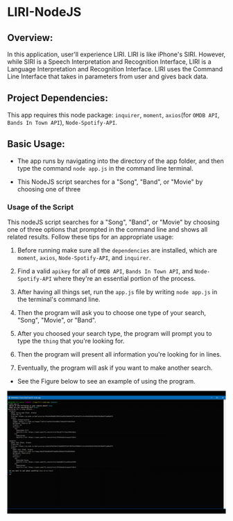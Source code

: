 # LIRI-NodeJS

## Overview:
In this application, user'll experience LIRI. LIRI is like iPhone's SIRI. However, while SIRI is a Speech Interpretation and Recognition Interface, LIRI is a Language Interpretation and Recognition Interface. LIRI uses the Command Line Interface that takes in parameters from user and gives back data.

## Project Dependencies:
This app requires this node package: `inquirer`, `moment`, `axios`(for `OMDB API`, `Bands In Town API`), `Node-Spotify-API`.

## Basic Usage:
* The app runs by navigating into the directory of the app folder, and then type the command  `node app.js` in the command line terminal.

* This NodeJS script searches for a "Song", "Band", or "Movie" by choosing one of three

### Usage of the Script
This nodeJS script searches for a "Song", "Band", or "Movie" by choosing one of three options that prompted in the command line and shows all related results. Follow these tips for an appropriate usage:

  1. Before running make sure all the `dependencies` are installed, which are `moment`, `axios`, `Node-Spotify-API`, and `inquirer`.

  2. Find a valid `apikey` for all of `OMDB API`, `Bands In Town API`, and `Node-Spotify-API` where they're an essential portion of the process.

  3. After having all things set, run the `app.js` file by writing `node app.js` in the terminal's command line.

  4. Then the program will ask you to choose one type of your search, "Song", "Movie", or "Band".

  5. After you choosed your search type, the program will prompt you to type the `thing` that you're looking for.

  6. Then the program will present all information you're looking for in lines.

  7. Eventually, the program will ask if you want to make another search.
  
* See the Figure below to see an example of using the program.

![LIRI-App Example](./images/example.png)
